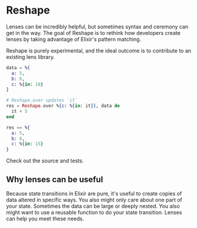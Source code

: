 # Reshape

Lenses can be incredibly helpful, but sometimes syntax and ceremony can get in the way. 
The goal of Reshape is to rethink how developers create lenses by taking advantage of
Elixir's pattern matching.

Reshape is purely experimental, and the ideal outcome is to contribute to an existing lens library.

```elixir
data = %{
  a: 5, 
  b: 6, 
  c: %{in: 10}
}

# Reshape.over updates `it`
res = Reshape.over %{c: %{in: it}}, data do
  it + 5
end

res == %{
  a: 5,
  b: 6,
  c: %{in: 15}
}
```

Check out the source and tests.

## Why lenses can be useful

Because state transitions in Elixir are pure, it's useful to create copies of data
altered in specific ways. You also might only care about one part of your state.
Sometimes the data can be large or deeply nested. You also might want to use a reusable
function to do your state transition. Lenses can help you meet these needs.
